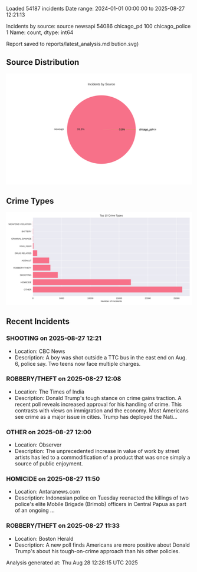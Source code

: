 
Loaded 54187 incidents
Date range: 2024-01-01 00:00:00 to 2025-08-27 12:21:13

Incidents by source:
source
newsapi           54086
chicago_pd          100
chicago_police        1
Name: count, dtype: int64

Report saved to reports/latest_analysis.md
bution.svg)

## Source Distribution
![Source Distribution](images/source_distribution.svg)

## Crime Types
![Crime Types](images/crime_types.svg)

## Recent Incidents

### SHOOTING on 2025-08-27 12:21
- Location: CBC News
- Description: A boy was shot outside a TTC bus in the east end on Aug. 6, police say. Two teens now face multiple charges.


### ROBBERY/THEFT on 2025-08-27 12:08
- Location: The Times of India
- Description: Donald Trump's tough stance on crime gains traction. A recent poll reveals increased approval for his handling of crime. This contrasts with views on immigration and the economy. Most Americans see crime as a major issue in cities. Trump has deployed the Nati…


### OTHER on 2025-08-27 12:00
- Location: Observer
- Description: The unprecedented increase in value of work by street artists has led to a commodification of a product that was once simply a source of public enjoyment.


### HOMICIDE on 2025-08-27 11:50
- Location: Antaranews.com
- Description: Indonesian police on Tuesday reenacted the killings of two police&#39;s elite Mobile Brigade (Brimob) officers in Central Papua as part of an ongoing ...


### ROBBERY/THEFT on 2025-08-27 11:33
- Location: Boston Herald
- Description: A new poll finds Americans are more positive about Donald Trump's about his tough-on-crime approach than his other policies.

Analysis generated at: Thu Aug 28 12:28:15 UTC 2025
